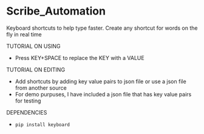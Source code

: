 # Scribe_Automation
Keyboard shortcuts to help type faster. Create any shortcut for words on the fly in real time

TUTORIAL ON USING
  - Press KEY+SPACE to replace the KEY with a VALUE

TUTORIAL ON EDITING
  - Add shortcuts by adding key value pairs to json file or use a json file from another source
  - For demo purpuses, I have included a json file that has key value pairs for testing

DEPENDENCIES
  - ```pip install keyboard```

